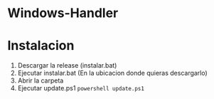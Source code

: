 # Windows-Handler

# Instalacion

1. Descargar la release (instalar.bat)
2. Ejecutar instalar.bat (En la ubicacion donde quieras descargarlo)
3. Abrir la carpeta
4. Ejecutar update.ps1 `powershell update.ps1`
